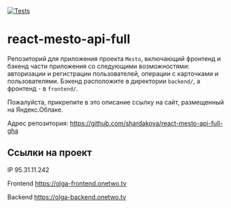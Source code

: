 [![Tests](https://github.com/shardakova/react-mesto-api-full-gha/actions/workflows/tests.yml/badge.svg)](https://github.com/shardakova/react-mesto-api-full-gha/actions/workflows/tests.yml)
# react-mesto-api-full
Репозиторий для приложения проекта `Mesto`, включающий фронтенд и бэкенд части приложения со следующими возможностями: авторизации и регистрации пользователей, операции с карточками и пользователями. Бэкенд расположите в директории `backend/`, а фронтенд - в `frontend/`. 
  
Пожалуйста, прикрепите в это описание ссылку на сайт, размещенный на Яндекс.Облаке.

Адрес репозитория: https://github.com/shardakova/react-mesto-api-full-gha

## Ссылки на проект

IP 95.31.11.242

Frontend https://olga-frontend.onetwo.tv

Backend https://olga-backend.onetwo.tv
